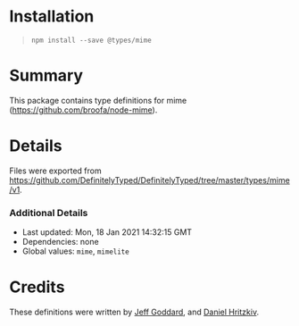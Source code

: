 # Installation
> `npm install --save @types/mime`

# Summary
This package contains type definitions for mime (https://github.com/broofa/node-mime).

# Details
Files were exported from https://github.com/DefinitelyTyped/DefinitelyTyped/tree/master/types/mime/v1.

### Additional Details

* Last updated: Mon, 18 Jan 2021 14:32:15 GMT
* Dependencies: none
* Global values: `mime`, `mimelite`

# Credits

These definitions were written by [Jeff Goddard](https://github.com/jedigo),
and [Daniel Hritzkiv](https://github.com/dhritzkiv).
